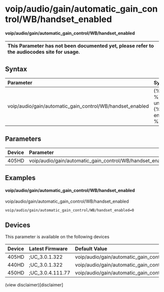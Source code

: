 ﻿---
description: voip/audio/gain/automatic_gain_control/WB/handset_enabled
search:
    keywords: ['voip','audio','gain','automatic_gain_control','WB','handset_enabled']
---

# voip/audio/gain/automatic_gain_control/WB/handset_enabled

#### voip/audio/gain/automatic_gain_control/WB/handset_enabled


| This Parameter has not been documented yet, please refer to the audiocodes site for usage.  |
| :--- |

## Syntax
| Parameter | Syntax |
| :--- | :--- |
|voip/audio/gain/automatic_gain_control/WB/handset_enabled | {% raw %} undefined {% endraw %} |

## Parameters
|Device|Parameter|value|Description|
|:---|:---|:---|:---|
| 405HD | voip/audio/gain/automatic_gain_control/WB/handset_enabled |  |  |

## Examples
#### voip/audio/gain/automatic_gain_control/WB/handset_enabled

voip/audio/gain/automatic_gain_control/WB/handset_enabled

```
voip/audio/gain/automatic_gain_control/WB/handset_enabled=0
```

## Devices
This parameter is available on the following devices

| Device | Latest Firmware | Default Value |
|:---|:---|:---|
| 405HD | ;UC_3.0.1.322 | voip/audio/gain/automatic_gain_control/WB/handset_enabled=0 
| 440HD | ;UC_3.0.1.322 | voip/audio/gain/automatic_gain_control/WB/handset_enabled=0 
| 450HD | ;UC_3.0.4.111.77 | voip/audio/gain/automatic_gain_control/WB/handset_enabled=0 

(view disclaimer)[disclaimer]
